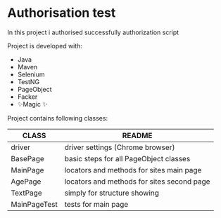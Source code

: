 # Authorisation test

In this project i authorised successfully authorization script

Project is developed with:

- Java
- Maven
- Selenium
- TestNG
- PageObject
- Facker
- ✨Magic ✨


Project contains following classes:

| CLASS | README |
| ------ | ------ |
| driver | driver settings (Chrome browser)|
| BasePage | basic steps for all PageObject classes|
| MainPage | locators and methods for sites main page |
| AgePage | locators and methods for sites second page |
| TextPage | simply for structure showing |
| MainPageTest | tests for main page |
